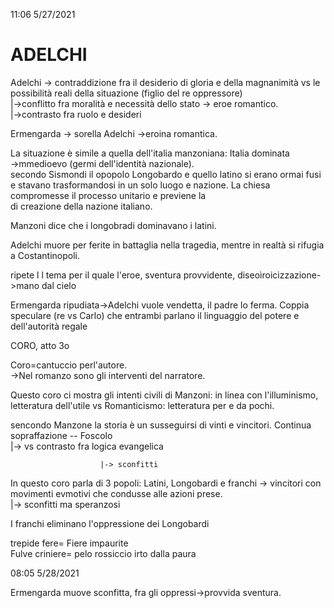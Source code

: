 11:06 5/27/2021  
  
# ADELCHI  
  
  
Adelchi -> contraddizione fra il desiderio di gloria e della magnanimità vs le possibilità reali della situazione (figlio del re oppressore)  
								|->conflitto fra moralità e necessità dello stato -> eroe romantico.  
															|->contrasto fra ruolo e desideri  
  
Ermengarda -> sorella Adelchi ->eroina romantica.   
  
La situazione è simile a quella dell'italia manzoniana:  Italia dominata  
->mmedioevo (germi dell'identità nazionale).  
secondo Sismondi il opopolo Longobardo e quello latino si erano ormai fusi e stavano trasformandosi in un solo luogo e nazione. La chiesa compromesse il processo unitario e previene la   
di creazione della nazione italiano.  
  
Manzoni dice che i longobradi dominavano i latini.  
  
Adelchi muore per ferite in battaglia nella tragedia, mentre in realtà si rifugia a Costantinopoli.  
  
ripete l l tema per il quale l'eroe, sventura provvidente, diseoìroicizzazione->mano dal cielo  
  
Ermengarda ripudiata->Adelchi vuole vendetta, il padre lo ferma. Coppia speculare (re vs Carlo) che entrambi parlano il linguaggio del potere e dell'autorità regale  
  
  
CORO, atto 3o  
  
Coro=cantuccio perl'autore.  
->Nel romanzo sono gli interventi del narratore.  
  
Questo coro  ci mostra gli intenti civili di Manzoni: in linea con l'illuminismo, letteratura dell'utile vs Romanticismo: letteratura per e da pochi.  
  
  
sencondo Manzone la storia è un susseguirsi di vinti e vincitori. Continua sopraffazione -- Foscolo  
			|-> vs contrasto fra logica evangelica  
  
						|-> sconfitti  
In questo coro parla di 3 popoli: Latini, Longobardi e franchi -> vincitori con movimenti evmotivi che condusse alle azioni prese.  
				    |-> sconfitti ma speranzosi  
  
I franchi eliminano l'oppressione dei Longobardi  
  
trepide fere= Fiere impaurite  
Fulve criniere= pelo rossiccio irto dalla paura  
  
08:05 5/28/2021  
  
Ermengarda muove sconfitta, fra gli oppressi->provvida sventura.  
